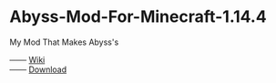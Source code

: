 # Abyss-Mod-For-Minecraft-1.14.4
My Mod That Makes Abyss's

─── [Wiki](https://abyys-mod.fandom.com/)
<br>
─── [Download](https://github.com/ThePearlKing/Abyss-Mod-For-Minecraft-1.14.4/releases)

